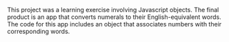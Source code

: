 This project was a learning exercise involving Javascript objects. The final product is an app that converts numerals to their English-equivalent words. The code for this app includes an object that associates numbers with their corresponding words.